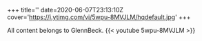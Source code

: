 +++
title=''
date=2020-06-07T23:13:10Z
cover='https://i.ytimg.com/vi/5wpu-8MVJLM/hqdefault.jpg'
+++

All content belongs to GlennBeck.
{{< youtube 5wpu-8MVJLM >}}
